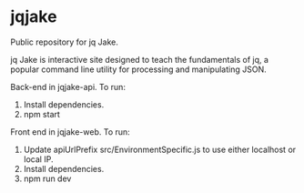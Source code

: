 # jqjake
Public repository for jq Jake.

jq Jake is interactive site designed to teach the fundamentals of jq, a popular command line utility for processing and manipulating JSON.

Back-end in jqjake-api. To run:
1. Install dependencies.
2. npm start

Front end in jqjake-web. To run:

1. Update apiUrlPrefix src/EnvironmentSpecific.js to use either localhost or local IP. 
2. Install dependencies.
3. npm run dev